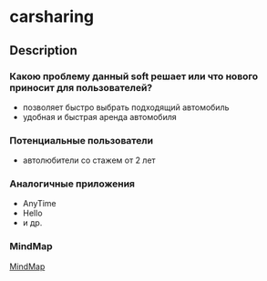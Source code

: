 # carsharing

## Description

### Какою проблему данный soft решает или что нового приносит для пользователей?

- позволяет быстро выбрать подходящий автомобиль
- удобная и быстрая аренда автомобиля

### Потенциальные пользователи

- автолюбители со стажем от 2 лет

### Аналогичные приложения

- AnyTime 
- Hello
- и др.

### MindMap

[MindMap](https://coggle.it/diagram/Xqp7Sj0j9fu2KKed/t/-)
